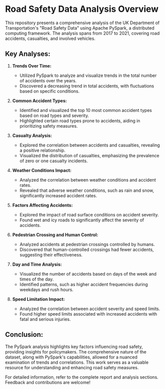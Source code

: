 # Road Safety Data Analysis Overview

This repository presents a comprehensive analysis of the UK Department of Transportation's "Road Safety Data" using Apache PySpark, a distributed computing framework. The analysis spans from 2017 to 2021, covering road accidents, casualties, and involved vehicles.

## Key Analyses:
1. **Trends Over Time:**
   - Utilized PySpark to analyze and visualize trends in the total number of accidents over the years.
   - Discovered a decreasing trend in total accidents, with fluctuations based on specific conditions.

2. **Common Accident Types:**
   - Identified and visualized the top 10 most common accident types based on road types and severity.
   - Highlighted certain road types prone to accidents, aiding in prioritizing safety measures.

3. **Casualty Analysis:**
   - Explored the correlation between accidents and casualties, revealing a positive relationship.
   - Visualized the distribution of casualties, emphasizing the prevalence of zero or one casualty incidents.

4. **Weather Conditions Impact:**
   - Analyzed the correlation between weather conditions and accident rates.
   - Revealed that adverse weather conditions, such as rain and snow, significantly increased accident rates.

5. **Factors Affecting Accidents:**
   - Explored the impact of road surface conditions on accident severity.
   - Found wet and icy roads to significantly affect the severity of accidents.

6. **Pedestrian Crossing and Human Control:**
   - Analyzed accidents at pedestrian crossings controlled by humans.
   - Discovered that human-controlled crossings had fewer accidents, suggesting their effectiveness.

7. **Day and Time Analysis:**
   - Visualized the number of accidents based on days of the week and times of the day.
   - Identified patterns, such as higher accident frequencies during weekdays and rush hours.

8. **Speed Limitation Impact:**
   - Analyzed the correlation between accident severity and speed limits.
   - Found higher speed limits associated with increased accidents with fatal and serious injuries.

## Conclusion:
The PySpark analysis highlights key factors influencing road safety, providing insights for policymakers. The comprehensive nature of the dataset, along with PySpark's capabilities, allowed for a nuanced examination of trends and correlations. This work serves as a valuable resource for understanding and enhancing road safety measures.

For detailed information, refer to the complete report and analysis sections. Feedback and contributions are welcome!
